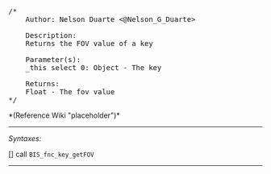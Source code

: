<pre>/*
	Author: Nelson Duarte <@Nelson_G_Duarte>

	Description:
	Returns the FOV value of a key

	Parameter(s):
	_this select 0: Object - The key

	Returns:
	Float - The fov value
*/</pre>*(Reference Wiki "placeholder")*<!-- Remove this after fill-in -->


---
*Syntaxes:*

[] call `BIS_fnc_key_getFOV`

---
